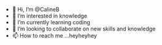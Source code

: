 - 👋 Hi, I’m @CalineB
- 👀 I’m interested in knowledge
- 🌱 I’m currently learning coding
- 💞️ I’m looking to collaborate on new skills and knowledge
- 📫 How to reach me ...heyheyhey

<!---
CalineB/CalineB is a ✨ special ✨ repository because its `README.md` (this file) appears on your GitHub profile.
You can click the Preview link to take a look at your changes.
--->
